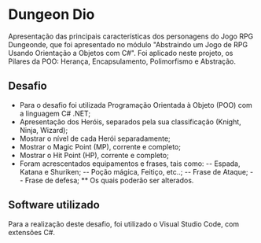 # Dungeon Dio

Apresentação das principais características dos personagens do Jogo RPG Dungeonde, que foi apresentado no módulo "Abstraindo um Jogo de RPG Usando Orientação a Objetos com C#".
Foi aplicado neste projeto, os Pilares da POO: Herança, Encapsulamento, Polimorfismo e Abstração.


## Desafio

- Para o desafio foi utilizada Programação Orientada à Objeto (POO) com a linguagem C# .NET;
- Apresentação dos Heróis, separados pela sua classificação (Knight, Ninja, Wizard);
- Mostrar o nível de cada Herói separadamente;
- Mostrar o Magic Point (MP), corrente e completo;
- Mostrar o Hit Point (HP), corrente e completo;
- Foram acrescentados equipamentos e frases, tais como:
-- Espada, Katana e Shuriken;
-- Poção mágica, Feitiço, etc..;
-- Frase de Ataque;
-- Frase de defesa;
** Os quais poderão ser alterados.


## Software utilizado

Para a realização deste desafio, foi utilizado o Visual Studio Code, com extensões C#.
